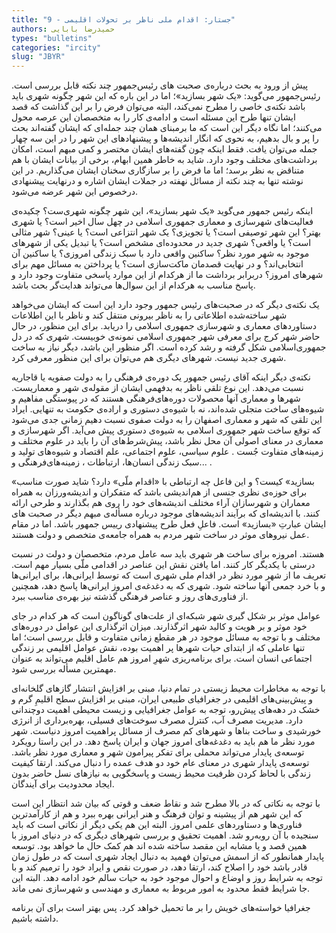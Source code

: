 ```yaml
--- 
title: "9 - جستار: اقدام ملی ناظر بر تحولات اقلیمی" 
authors: حمیدرضا بابایی 
types: "bulletins" 
categories: "ircity" 
slug: "JBYR" 
--- 
```

پیش از ورود به بحث درباره‌ی صحبت های رئیس‌جمهور چند نکته قابل بررسی است. رئیس‌جمهور می‌گوید: «یک شهر بسازید»؛ اما در این باره که این شهر چگونه شهری باید باشد نکته‌ی خاصی را مطرح نمی‌کند، البته می‌توان فرض را بر این گذاشت که قصد ایشان تنها طرح این مسئله است و ادامه‌ی کار را به متخصصان این عرصه محول می‌کنند؛ اما نگاه دیگر این است که ما برمبنای همان چند جمله‌ای که ایشان گفته‌اند بحث را پر و بال بدهیم، به نحوی که انگار اندیشه‌ها و پیشنهادهای این شهر را در این سه چهار جمله می‌توان یافت. فقط اینکه چون گفته‌های ایشان مختصر و کمی مبهم است، امکان برداشت‌های مختلف وجود دارد. شاید به خاطر همین ابهام، برخی از بیانات ایشان با هم متناقض به‌ نظر برسد؛ اما ما فرض را بر سازگاری سخنان ایشان می‌گذاریم. در این نوشته تنها به چند نکته از مسائل نهفته در جملات ایشان اشاره و در‌نهایت پیشنهادی در‌خصوص این شهر عرضه می‌شود.

اینکه رئیس ‌جمهور می‌گوید «یک شهر بسازید»، این شهر چگونه شهری‌ست؟ چکیده‌ی فعالیت‌های شهرسازی و معماری جمهوری اسلامی در چهل سال اخیر است؟ یا شهری بهتر؟ این شهر توصیفی است؟ یا تجویزی؟ یک شهر انتزاعی است؟ یا عینی؟ شهر مثالی است؟ یا واقعی؟ شهری جدید در محدوده‌ای مشخص است؟ یا تبدیل یکی از شهرهای موجود به شهر مورد نظر؟ ساکنین واقعی دارد با سبک زندگی امروزی؟ یا ساکنین آن انتخابی‌اند؟ و در نهایت قصدمان ماکت‌سازی است؟ یا پرداختن به مسائل مهم برای شهرهای امروز؟ دربرابر برداشت ما از هرکدام از این موارد پاسخی متفاوت وجود دارد و پاسخ مناسب به هرکدام از این سوال‌ها می‌تواند هدایت‌گر بحث باشد.

یک نکته‌ی دیگر که در صحبت‌های رئیس ‌جمهور وجود دارد این است که ایشان می‌خواهد شهر ساخته‌شده اطلاعاتی را به ناظر بیرونی منتقل کند و ناظر با این اطلاعات دستاوردهای معماری و شهرسازی جمهوری ‌اسلامی را دریابد. برای این منظور، در حال حاضر شهر کرج برای معرفی شهر جمهوری ‌اسلامی نمونه‌ی خوبیست. شهری که در دل جمهوری‌اسلامی شکل گرفته و رشد کرده است. اگر منظور این باشد، دیگر نیاز به ساخت شهری جدید نیست. شهرهای دیگری هم می‌توان برای این منظور معرفی کرد.

نکته‌‌ی دیگر اینکه آقای رئیس ‌جمهور یک دوره‌ی فرهنگی را به دولت صفویه یا قاجاریه نسبت می‌دهد. این نوع تلقی ناظر به بدفهمی ایشان از مقوله‌ی شهر و معماریست. شهرها و معماری آنها محصولات دوره‌های‌فرهنگی هستند که در پیوستگی مفاهیم و شیوه‌های ساخت متجلی شده‌اند، نه با شیوه‌ی دستوری و اراده‌ی حکومت به تنهایی. ایراد این تلقی که شهر و معماری اصفهان را به دولت صفوی نسبت دهیم زمانی جدی می‌شود که توقع ساخت شهر جمهوری ‌اسلامی به شیوه‌ی دستوری پیش می‌آید. اگر شهرسازی و معماری در معنای اصولی آن محل نظر باشد، پیش‌شرط‌های آن را باید در علوم مختلف و زمینه‌های متفاوت جُست . علوم سیاسی، علوم اجتماعی، علم اقتصاد و شیوه‌های تولید و  سبک زندگی انسان‌ها، ارتباطات ، زمینه‌های‌فرهنگی و... .

«بسازید» کیست؟ و این فاعل چه ارتباطی با «اقدام ملّی» دارد؟ شاید صورت مناسب برای حوزه‌ی نظری جنسی از هم‌اندیشی باشد که متفکران و اندیشه‌ورزان به همراه  معماران و شهرسازان آراء مختلف اندیشه‌های خود را روی ‌هم بگذارند و طرحی ارائه کنند. با اندیشه‌ای که برآیند اندیشه‌های موجود درباره مسأله‌ی مبهم دیگر در صحبت های ایشان عبارتِ «بسازید» است. فاعلِ فعل طرح پیشنهادی رییس جمهور باشد. اما در مقام عمل نیروهای موثر در ساخت شهر مردم به همراه جامعه‌ی متخصص و دولت هستند.

هستند. امروزه برای ساخت هر شهری  باید سه عامل مردم، متخصصان و دولت در نسبت درستی با یکدیگر کار کنند. اما یافتن نقش این عناصر در اقدامی ملّی بسیار مهم است. تعریف ما از شهر مورد نظر در اقدام ملی شهری است که توسط ایرانی‌ها، برای ایرانی‌ها و با خرد جمعی آنها ساخته شود. شهری که به دغدغه‌ی امروز ایرانی‌ها پاسخ دهد، همچنین از فناوری‌های روز و عناصر فرهنگی گذشته نیز بهره‌ی مناسب ببرد.

عوامل موثر بر شکل گیری شهر شبکه‌ای از علت‌های گوناگون است که هر کدام در جای خود موثر و بر هویت و کالبد شهر اثرگذارند. میزان اثرگذاری این عوامل در دوره‌های مختلف و با توجه به مسائل موجود در هر مقطع زمانی متفاوت و قابل بررسی است؛ اما تنها عاملی که از ابتدای حیات شهرها پر اهمیت بوده، نقش عوامل اقلیمی بر زندگی اجتماعی انسان است.  برای برنامه‌ریزی شهرِ امروز هم عامل اقلیم می‌تواند به‌ عنوان مهمترین مسأله بررسی شود.

 با توجه به مخاطرات محیط زیستی در تمام دنیا، مبنی بر افزایش انتشار گازهای گلخانه‌ای و پیش‌بینی‌های اقلیمی در جغرافیای طبیعی ایران،  مبنی بر افزایش سطح اقلیمِ گرم و خشک در دهه‌های پیش‌رو، توجه به عوامل جغرافیایی و زیست محیطی اهمیت دوچندانی دارد. مدیریت مصرف آب، کنترل مصرف سوخت‌های فسیلی، بهره‌برداری از انرژی خورشیدی و ساخت بناها و شهرهای کم مصرف از مسائل پر‌اهمیت  امروز دنیاست. شهر مورد نظر ما هم باید به دغدغه‌های امروز جهان و ایران پاسخ دهد.  در این راستا رویکرد توسعه‌ی پایدار می‌تواند محملی برای تفکر پیرامون شهر و معماری مورد نظر باشد. توسعه‌ی پایدار شهری در معنای عام خود دو هدف عمده را دنبال می‌کند. ارتقا کیفیت زندگی با لحاظ کردن ظرفیت محیط زیست و پاسخگویی به نیازهای نسل حاضر بدون ایجاد محدودیت برای آیندگان.

با توجه به نکاتی که در بالا مطرح شد و نقاط ضعف و قوتی که بیان شد انتظار این است که این شهر هم از پیشینه و توان فرهنگ و هنر ایرانی بهره ببرد و هم از کارآمدترین فناوری‌ها و دستاوردهای علمی امروز. البته این هم یکی دیگر از نکاتی است که باید سنجیده با آن رو‌به‌رو شد. اهمیت تحقیق و بررسی شهرهای دیگری که در دنیای امروز با همین قصد و یا مشابه این مقصد ساخته شده اند هم کمک حال ما خواهد بود. توسعه پایدار همانطور که از اسمش می‌توان فهمید به دنبال ایجاد شهری است که در طول زمان قادر باشد خود را اصلاح کند، ارتقا دهد، در صورت نقص و ایراد خود را ترمیم کند و با توجه به شرایط روز و اوضاع و احوال موجود خود به حیات سالم خود ادامه دهد. البته این جا شرایط فقط محدود به امور مربوط به معماری و مهندسی و شهرسازی نمی ماند.

جغرافیا خواسته‌های خویش را بر ما تحمیل خواهد کرد. پس بهتر است برای آن برنامه داشته باشیم.